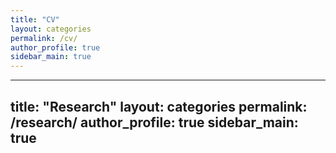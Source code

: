 ```yaml
---
title: "CV"
layout: categories
permalink: /cv/
author_profile: true
sidebar_main: true
---
```

---
title: "Research"
layout: categories
permalink: /research/
author_profile: true
sidebar_main: true
---
